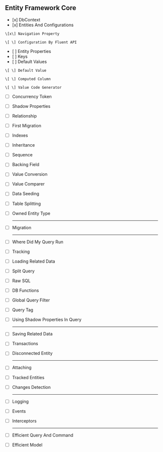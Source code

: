 ## Entity Framework Core

*    [x]  DbContext
*    [x]  Entities And Configurations
    
    \[x\] Navigation Property
    
    \[ \] Configuration By Fluent API
    
*    [ ]  Entity Properties
*    [ ]  Keys
*    [ ]  Default Values
    
    \[ \] Default Value
    
    \[ \] Computed Column
    
    \[ \] Value Code Generator
    
*   [ ] Concurrency Token
*   [ ] Shadow Properties
*   [ ] Relationship
*   [ ] First Migration
*   [ ] Indexes
*   [ ] Inheritance
*   [ ] Sequence
*   [ ] Backing Field
*   [ ] Value Conversion
*   [ ] Value Comparer
*   [ ] Data Seeding
*   [ ] Table Splitting
*   [ ] Owned Entity Type
    
    ---
    
*   [ ] Migration
    
    ---
    
*   [ ] Where Did My Query Run
*   [ ] Tracking
*   [ ] Loading Related Data
*   [ ] Split Query
*   [ ] Raw SQL
*   [ ] DB Functions
*   [ ] Global Query Filter
*   [ ] Query Tag
*   [ ] Using Shadow Properties In Query
    
    ---
    
*   [ ] Saving Related Data
*   [ ] Transactions
*   [ ] Disconnected Entity
    
    ---
    
*   [ ] Attaching
*   [ ] Tracked Entities
*   [ ] Changes Detection
    
    ---
    
*   [ ] Logging
*   [ ] Events
*   [ ] Interceptors
    
    ---
    
*   [ ] Efficient Query And Command
*   [ ] Efficient Model

